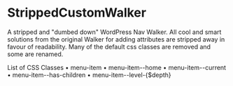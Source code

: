 # StrippedCustomWalker
A stripped and "dumbed down" WordPress Nav Walker. All cool and smart solutions from the original Walker for adding attributes are stripped away in favour of readability.
Many of the default css classes are removed and some are renamed. 

List of CSS Classes
• menu-item
• menu-item--home
• menu-item--current
• menu-item--has-children
• menu-item--level-{$depth}

